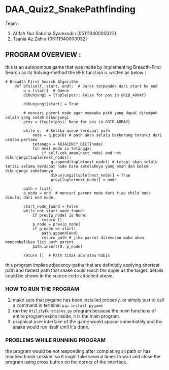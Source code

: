 # DAA_Quiz2_SnakePathfinding

Team :
1. Afifah Nur Sabrina Syamsudin (05111940000022)
2. Tsania Az Zahra (05111940000032)

## PROGRAM OVERVIEW :

this is an autonomous game that was made by implementing Breadth-First Search as its Solving-method the BFS function is written as below :
```
# Breadth First Search Algorithm
    def bfs(self, start, end):  # Jarak terpendek dari start ke end
        q = [start]  # Queue
        dikunjungi = {tuple(pos): False for pos in GRID_ARRAY}

        dikunjungi[start] = True

        # mencari parent node agar membuka path yang dapat ditempuh selain yang sudah dikunjungi
        prev = {tuple(pos): None for pos in GRID_ARRAY}

        while q:  # Ketika queue terdapat path
            node = q.pop(0) # path akan selalu berkurang terurut dari urutan pertama
            tetangga = ADJACENCY_DICT[node]
            for next_node in tetangga:
                if self.cek_aman(next_node) and not dikunjungi[tuple(next_node)]:
                    q.append(tuple(next_node)) # tetapi akan selalu terisi selama terdapat node baru setelahnya yang aman dan belum dikunjungi sebelumnya
                    dikunjungi[tuple(next_node)] = True
                    prev[tuple(next_node)] = node

        path = list()
        p_node = end  # mencari parent node dari tiap child node dimulai dari end node.

        start_node_found = False
        while not start_node_found:
            if prev[p_node] is None:
                return []
            p_node = prev[p_node]
            if p_node == start:
                path.append(end)
                return path # jika parent ditemukan maka akan mengembalikan list path parent
            path.insert(0, p_node)

        return []  # Path tidak ada atau habis
```

this program implies adjacency-paths that are definitely applying shortest path and fastest path that snake could reach the apple as the target. details could be shown in the source code attached above.

### HOW TO RUN THE PROGRAM
1. make sure that pygame has been installed properly. or simply just to call a command in terminal `pip install pygame`
2. run the `UtilityFunctions.py` program because the main functions of entire program exists inside, it is the main program.
3. graphical user interface of the game would appear immediately and the snake would run itself until it's done.


### PROBLEMS WHILE RUNNING PROGRAM
the program would be not responding after completing all path or has reached finish session. so it might take several times to wait and close the program using cross button on the corner of the interface.
